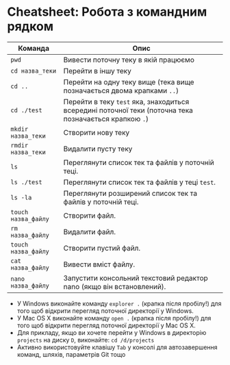 # Cheatsheet: Робота з командним рядком

| Команда | Опис |
| -- | -- |
| ```pwd``` | Вивести поточну теку в якій працюємо |
| ```cd назва_теки``` | Перейти в іншу теку |
| ```cd ..``` | Перейти на одну теку вище (тека вище позначається двома крапками `..`) |
| ```cd ./test``` | Перейти в теку `test` яка, знаходиться всередині поточної теки (поточна тека позначається крапкою `.`) |
| ```mkdir назва_теки``` | Створити нову теку |
| ```rmdir назва_теки``` | Видалити пусту теку |
| ```ls``` | Переглянути список тек та файлів у поточній теці.|
| ```ls ./test``` | Переглянути список тек та файлів у теці `test`.|
| ```ls -la``` | Переглянути розширений список тек та файлів у поточній теці.|
| ```touch назва_файлу``` | Створити файл.|
| ```rm назва_файлу``` | Видалити файл.|
| ```touch назва_файлу``` | Створити пустий файл.|
| ```cat назва_файлу``` | Вивести вміст файлу.|
| ```nano назва_файлу``` | Запустити консольний текстовий редактор nano (якщо він встановлений).|

* У Windows виконайте команду ```explorer .```  (крапка після пробілу!) для того щоб відкрити перегляд поточної директорії у Windows.
* У Mac OS X виконайте команду ```open .```  (крапка після пробілу!) для того щоб відкрити перегляд поточної директорії у Mac OS X.
* Для прикладу, якщо ви хочете перейти у Windows в директорію ```projects``` на диску ```D```, виконайте:  ```cd /d/projects```
* Активно використовуйте клавішу ```Tab```  у консолі для автозавершення команд, шляхів, параметрів  Git тощо